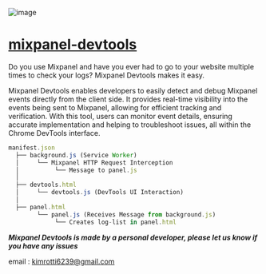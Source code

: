 

![image](https://raw.githubusercontent.com/KIMROTTI/mixpanel-devtools/main/public/mipanel-background.png)
# [mixpanel-devtools](https://chromewebstore.google.com/detail/mixpanel-devtools/meiifhjfgegkkpijdpgaidghahmjhkda)
Do you use Mixpanel and have you ever had to go to your website multiple times to check your logs? Mixpanel Devtools makes it easy.

Mixpanel Devtools enables developers to easily detect and debug Mixpanel events directly from the client side. It provides real-time visibility into the events being sent to Mixpanel, allowing for efficient tracking and verification. With this tool, users can monitor event details, ensuring accurate implementation and helping to troubleshoot issues, all within the Chrome DevTools interface.


```javascript
manifest.json
  ├── background.js (Service Worker)
  │     └── Mixpanel HTTP Request Interception
  │          └── Message to panel.js
  │
  ├── devtools.html
  │     └── devtools.js (DevTools UI Interaction)
  │
  ├── panel.html
        └── panel.js (Receives Message from background.js)
             └── Creates log-list in panel.html
```


***Mixpanel Devtools is made by a personal developer, please let us know if you have any issues***

email : [kimrotti6239@gmail.com](mailto:kimrotti6239@gmail.com)
